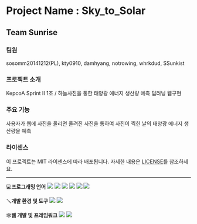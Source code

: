 # Project Name : Sky_to_Solar
## Team Sunrise

### 팀원
sosomm20141212(PL), kty0910, damhyang, notrowing, whrkdud, SSunkist

### 프로젝트 소개
KepcoA Sprint II 1조 / 하늘사진을 통한 태양광 에너지 생산량 예측 딥러닝 웹구현

### 주요 기능
사용자가 웹에 사진을 올리면 올려진 사진을 통하여 사진이 찍힌 날의 태양광 에너지 생산량을 예측 

### 라이센스
이 프로젝트는 MIT 라이센스에 따라 배포됩니다. 자세한 내용은 [LICENSE](LICENSE)를 참조하세요.

---

💻**프로그래밍 언어**
<img src="https://img.shields.io/badge/python-3776AB?style=for-the-badge&logo=python&logoColor=white">
<img src="https://img.shields.io/badge/java-007396?style=for-the-badge&logo=openjdk&logoColor=white">
<img src="https://img.shields.io/badge/html5-E34F26?style=for-the-badge&logo=html5&logoColor=white">
<img src="https://img.shields.io/badge/css3-1572B6?style=for-the-badge&logo=css3&logoColor=white">
<img src="https://img.shields.io/badge/javascript-F7DF1E?style=for-the-badge&logo=javascript&logoColor=white">
<img src="https://img.shields.io/badge/jupyter-%23FA0F00.svg?style=for-the-badge&logo=jupyter&logoColor=white">

🪛**개발 환경 및 도구**
<img src="https://img.shields.io/badge/visualstudiocode-007ACC?style=for-the-badge&logo=visualstudiocode&logoColor=white">
<img src="https://img.shields.io/badge/Anaconda-%2344A833.svg?style=for-the-badge&logo=anaconda&logoColor=white">

🕸️**웹 개발 및 프레임워크**
<img src="https://img.shields.io/badge/springboot-6DB33F?style=for-the-badge&logo=springboot&logoColor=white">
<img src="https://img.shields.io/badge/react-61DAFB?style=for-the-badge&logo=react&logoColor=white">
